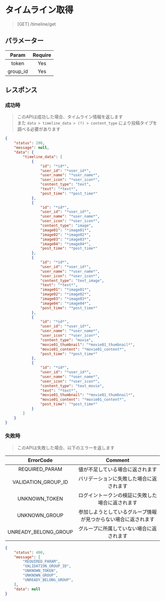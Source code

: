 # タイムライン取得
> [GET] /timeline/get
## パラメーター

|   Param  | Require |
|:--------:|:-------:|
|   token  |   Yes   |
| group_id |   Yes   |
## レスポンス
### 成功時
> このAPIは成功した場合、タイムライン情報を返します  
> また `data > timeline_data > (?) > content_type` により投稿タイプを調べる必要があります  
```JSON
{
    "status": 200,
    "message": null,
    "data": {
        "timeline_data": [
            {
                "id": "*id*",
                "user_id": "*user_id*",
                "user_name": "*user_name*",
                "user_icon": "*user_icon*",
                "content_type": "text",
                "text": "*text*",
                "post_time": "*post_time*"
            },
            {
                "id": "*id*",
                "user_id": "*user_id*",
                "user_name": "*user_name*",
                "user_icon": "*user_icon*",
                "content_type": "image",
                "image01": "*image01*",
                "image02": "*image02*",
                "image03": "*image03*",
                "image04": "*image04*",
                "post_time": "*post_time*"
            },
            {
                "id": "*id*",
                "user_id": "*user_id*",
                "user_name": "*user_name*",
                "user_icon": "*user_icon*",
                "content_type": "text_image",
                "text": "*text*",
                "image01": "*image01*",
                "image02": "*image02*",
                "image03": "*image03*",
                "image04": "*image04*",
                "post_time": "*post_time*"
            },
            {
                "id": "*id*",
                "user_id": "*user_id*",
                "user_name": "*user_name*",
                "user_icon": "*user_icon*",
                "content_type": "movie",
                "movie01_thumbnail": "*movie01_thumbnail*",
                "movie01_content": "*movie01_content*",
                "post_time": "*post_time*"
            },
            {
                "id": "*id*",
                "user_id": "*user_id*",
                "user_name": "*user_name*",
                "user_icon": "*user_icon*",
                "content_type": "text_movie",
                "text": "*text*",
                "movie01_thumbnail": "*movie01_thumbnail*",
                "movie01_content": "*movie01_content*",
                "post_time": "*post_time*"
            }
        ]
    }
}
```
### 失敗時
> このAPIは失敗した場合、以下のエラーを返します

| ErrorCode | Comment |
|:-:|:-:|
| REQUIRED_PARAM | 値が不足している場合に返されます |
| VALIDATION_GROUP_ID | バリデーションに失敗した場合に返されます |
| UNKNOWN_TOKEN | ログイントークンの検証に失敗した場合に返されます |
| UNKNOWN_GROUP | 参加しようとしているグループ情報が見つからない場合に返されます |
| UNREADY_BELONG_GROUP | グループに所属していない場合に返されます |
``` JSON
{
    "status": 400,
    "message": [
        "REQUIRED_PARAM",
        "VALIDATION_GROUP_ID",
        "UNKNOWN_TOKEN",
        "UNKNOWN_GROUP",
        "UNREADY_BELONG_GROUP",
    ],
    "data": null
}
```